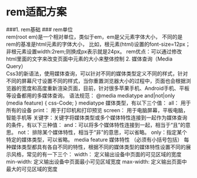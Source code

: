 # rem适配方案 #
###1. rem基础 ###
rem单位<br />
rem(root em)是一个相对单位，类似于em，em是父元素字体大小，
不同的是rem的基准是html元素的字体大小，
比如，根元素(html)设置的font-size=12px；非根元素设置width:2rem;则换成px表示就是24px。
rem优点：可以通过修改html里面的文字来改变页面中元素的大小来整体控制
2. 媒体查询（Media Query）  
Css3的新语法，使用媒体查询，可以针对不同的媒体类型定义不同的样式，针对不同的屏幕尺寸设置不同的样式，当你重置浏览器大小的过程中，页面也会根据浏览器的宽度和高度重新渲染页面，目前，针对很多苹果手机、Android手机、平板等设备都用的多媒体查询。
语法规范：
    @media mediatype and|not|only (media feature) {
    	css-Code;
    }
mediatype 媒体类型，有以下三个值：
all： 用于所有的设备
print： 用于打印机和打印预览
screen： 用于电脑屏幕，平板电脑，智能手机等
关键字：关键字将媒体类型或多个媒体特性连接到一起作为媒体查询的条件，有以下三种值：
and：可以将多个媒体特性连接到一起，相当于“且”的意思。
not： 排除某个媒体特性，相当于“非”的意思，可以省略。
only：指定某个特定的媒体类型，可以省略。
media feature 媒体特性 （必须有小括号包括）
每种媒体类型都具有各自不同的特性，根据不同的媒体类型的媒体特性设置不同的展示风格，常见的有一下三个：
width： 定义输出设备中页面的可见区域的宽度
min-width: 定义输出设备中页面最小可见区域宽度
max-width: 定义输出页面中最大的可见区域的宽度


